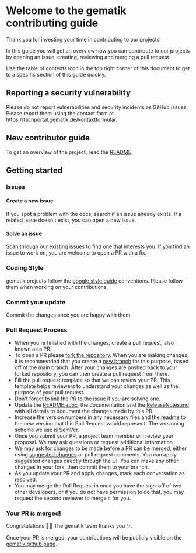 # Welcome to the gematik contributing guide <!-- omit in toc -->

Thank you for investing your time in contributing to our projects!

<!-- do we have a Code of Conduct? What are the general rules of contribution? First issue and discussion?
Read our [Code of Conduct](./CODE_OF_CONDUCT.md) to keep our community approachable and respectable. -->

In this guide you will get an overview how you can contribute to our projects by opening an issue, creating, reviewing
and merging a pull request.

Use the table of contents icon in the top right corner of this document to get to a specific section of this guide
quickly.

## Reporting a security vulnerability

Please do not report vulnerabilities and security incidents as GitHub issues. Please report them using the contact form
at https://fachportal.gematik.de/kontaktformular.

## New contributor guide

To get an overview of the project, read the [README](./README.adoc).

## Getting started

### Issues

#### Create a new issue

If you spot a problem with the docs, search if an issue already exists.
If a related issue doesn't exist, you can open a new issue.

#### Solve an issue

Scan through our existing issues to find one that interests you. If you find an issue to work on, you are welcome to
open a PR with a fix.

### Coding Style

gematik projects follow the [google style guide](https://github.com/google/styleguide) conventions. Please follow them
when working on your contributions.

### Commit your update

Commit the changes once you are happy with them.

### Pull Request Process

- When you're finished with the changes, create a pull request, also known as a PR.
- To open a PR
  please [fork the repository](https://docs.github.com/en/pull-requests/collaborating-with-pull-requests/proposing-changes-to-your-work-with-pull-requests/creating-a-pull-request-from-a-fork).
  When you are making changes, it is recommended that you create
  a [new branch](https://docs.github.com/en/pull-requests/collaborating-with-pull-requests/proposing-changes-to-your-work-with-pull-requests/creating-and-deleting-branches-within-your-repository)
  for this purpose, based off of the main branch. After your changes are pushed back to your forked
  repository, you can then create a pull request from there.
- Fill the pull request template so that we can review your PR. This template helps reviewers to understand your changes
  as well as the purpose of your pull request.
- Don't forget
  to [link the PR to the issue](https://docs.github.com/en/issues/tracking-your-work-with-issues/linking-a-pull-request-to-an-issue)
  if you are solving one.
- Update the [README.adoc](./README.adoc), the documentation and the [ReleaseNotes.md](./ReleaseNotes.md) with all
  details to document the changes made by this PR.
- Increase the version numbers in any necessary files and the [readme](./README.adoc) to the new version that this
  Pull Request would represent. The versioning scheme we use is [SemVer](http://semver.org/).
- Once you submit your PR, a project team member will review your proposal. We may ask questions or request additional
  information.
- We may ask for changes to be made before a PR can be merged, either
  using [suggested changes](https://docs.github.com/en/github/collaborating-with-issues-and-pull-requests/incorporating-feedback-in-your-pull-request)
  or pull request comments. You can apply suggested changes directly through the UI. You can make any other changes in
  your fork, then commit them to your branch.
- As you update your PR and apply changes, mark each conversation
  as [resolved](https://docs.github.com/en/github/collaborating-with-issues-and-pull-requests/commenting-on-a-pull-request#resolving-conversations).
- You may merge the Pull Request in once you have the sign-off of two other developers, or if you
  do not have permission to do that, you may request the second reviewer to merge it for you.

### Your PR is merged!

Congratulations :tada::tada: The gematik team thanks you :sparkles:.

Once your PR is merged, your contributions will be publicly visible on
the [gematik github page](https://github.com/gematik/). 